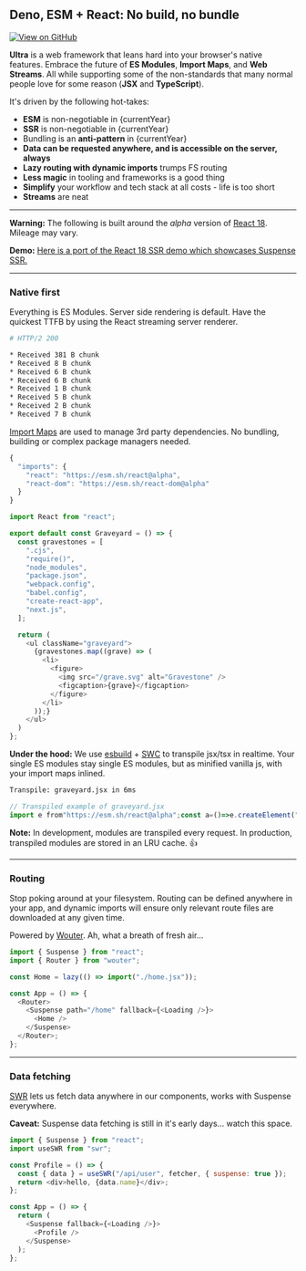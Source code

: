 ## Deno, ESM + React: No build, no bundle

[![View on GitHub](https://img.shields.io/badge/-View%20on%20GitHub-blue?style=for-the-badge&logo=github)](https://github.com/exhibitionist-digital/ultra)

**Ultra** is a web framework that leans hard into your browser's native
features. Embrace the future of **ES Modules**, **Import Maps**, and **Web
Streams**. All while supporting some of the non-standards that many normal
people love for some reason (**JSX** and **TypeScript**).

It's driven by the following hot-takes:

- **ESM** is non-negotiable in {currentYear}
- **SSR** is non-negotiable in {currentYear}
- Bundling is an **anti-pattern** in {currentYear}
- **Data can be requested anywhere, and is accessible on the server, always**
- **Lazy routing with dynamic imports** trumps FS routing
- **Less magic** in tooling and frameworks is a good thing
- **Simplify** your workflow and tech stack at all costs - life is too short
- **Streams** are neat

---

**Warning:** The following is built around the _alpha_ version of
[React 18](https://reactjs.org/blog/2021/06/08/the-plan-for-react-18.html).
Mileage may vary.

**Demo:**
[Here is a port of the React 18 SSR demo which showcases Suspense
SSR.](https://react18.ultrajs.dev)

---

### Native first

Everything is ES Modules. Server side rendering is default. Have the quickest
TTFB by using the React streaming server renderer.

```bash
# HTTP/2 200  

* Received 381 B chunk
* Received 8 B chunk
* Received 6 B chunk
* Received 6 B chunk
* Received 1 B chunk
* Received 5 B chunk
* Received 2 B chunk
* Received 7 B chunk
```

[Import Maps](https://github.com/WICG/import-maps) are used to manage 3rd party
dependencies. No bundling, building or complex package managers needed.

```js
{
  "imports": {
    "react": "https://esm.sh/react@alpha",
    "react-dom": "https://esm.sh/react-dom@alpha"
  }
}
```

```js
import React from "react";

export default const Graveyard = () => {
  const gravestones = [
    ".cjs",
    "require()",
    "node_modules",
    "package.json",
    "webpack.config",
    "babel.config",
    "create-react-app",
    "next.js",
  ];

  return (
    <ul className="graveyard">
      {gravestones.map((grave) => (
        <li>
          <figure>
            <img src="/grave.svg" alt="Gravestone" />
            <figcaption>{grave}</figcaption>
          </figure>
        </li>
      ));}
    </ul>
  )
};
```

**Under the hood:** We use [esbuild](https://esbuild.github.io) +
[SWC](https://swc.rs) to transpile jsx/tsx in realtime. Your single ES modules
stay single ES modules, but as minified vanilla js, with your import maps
inlined.

```bash
Transpile: graveyard.jsx in 6ms
```

```js
// Transpiled example of graveyard.jsx
import e from"https://esm.sh/react@alpha";const a=()=>e.createElement("ul",{className:"graveyard"},[".cjs","require()","node_modules","package.json","webpack.config","babel.config","create-react-app","next.js"].map(r=>e.createElement("li",null,e.createElement("figure",null,e.createElement("img",{src:"/grave.svg",alt:"Gravestone"}),e.createElement("figcaption",null,r)))));export default a;
```

**Note:** In development, modules are transpiled every request. In production,
transpiled modules are stored in an LRU cache. 👍

---

### Routing

Stop poking around at your filesystem. Routing can be defined anywhere in your
app, and dynamic imports will ensure only relevant route files are downloaded at
any given time.

Powered by [Wouter](https://github.com/molefrog/wouter). Ah, what a breath of
fresh air...

```js
import { Suspense } from "react";
import { Router } from "wouter";

const Home = lazy(() => import("./home.jsx"));

const App = () => {
  <Router>
    <Suspense path="/home" fallback={<Loading />}>
      <Home />
    </Suspense>
  </Router>;
};
```

---

### Data fetching

[SWR](https://github.com/vercel/swr) lets us fetch data anywhere in our
components, works with Suspense everywhere.

**Caveat:** Suspense data fetching is still in it's early days... watch this
space.

```js
import { Suspense } from "react";
import useSWR from "swr";

const Profile = () => {
  const { data } = useSWR("/api/user", fetcher, { suspense: true });
  return <div>hello, {data.name}</div>;
};

const App = () => {
  return (
    <Suspense fallback={<Loading />}>
      <Profile />
    </Suspense>
  );
};
```
